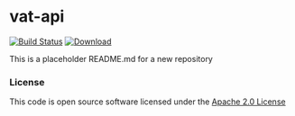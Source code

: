 # vat-api

[![Build Status](https://travis-ci.org/hmrc/vat-api.svg)](https://travis-ci.org/hmrc/vat-api) [ ![Download](https://api.bintray.com/packages/hmrc/releases/vat-api/images/download.svg) ](https://bintray.com/hmrc/releases/vat-api/_latestVersion)

This is a placeholder README.md for a new repository

### License

This code is open source software licensed under the [Apache 2.0 License]("http://www.apache.org/licenses/LICENSE-2.0.html")